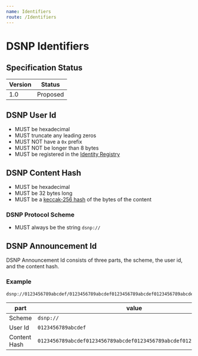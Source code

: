 ```yaml
---
name: Identifiers
route: /Identifiers
---
```


# DSNP Identifiers

## Specification Status

| Version | Status   |
| ------  | -------- |
| 1.0     | Proposed |

## DSNP User Id

- MUST be hexadecimal
- MUST truncate any leading zeros
- MUST NOT have a `0x` prefix
- MUST NOT be longer than 8 bytes
- MUST be registered in the [Identity Registry](/Identity/Registry)

## DSNP Content Hash

- MUST be hexadecimal
- MUST be 32 bytes long
- MUST be a [keccak-256 hash](https://keccak.team/files/Keccak-submission-3.pdf) of the bytes of the content

### DSNP Protocol Scheme

- MUST always be the string `dsnp://`

## DSNP Announcement Id

DSNP Announcement Id consists of three parts, the scheme, the user id, and the content hash.

### Example
```
dsnp://0123456789abcdef/0123456789abcdef0123456789abcdef0123456789abcdef0123456789abcdef
```

| part | value |
| ---- |------ |
| Scheme | `dsnp://` |
| User Id | `0123456789abcdef` |
| Content Hash | `0123456789abcdef0123456789abcdef0123456789abcdef0123456789abcdef` |

